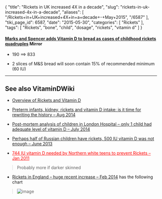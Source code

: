 {
    "title": "Rickets in UK increased 4X in a decade",
    "slug": "rickets-in-uk-increased-4x-in-a-decade",
    "aliases": [
        "/Rickets+in+UK+increased+4X+in+a+decade+-+May+2015",
        "/6587"
    ],
    "tiki_page_id": 6587,
    "date": "2015-05-30",
    "categories": [
        "Rickets"
    ],
    "tags": [
        "Rickets",
        "bone",
        "child",
        "dosage",
        "rickets",
        "vitamin d"
    ]
}


#### [Marks and Spencer adds Vitamin D to bread as cases of childhood rickets quadruples](http://www.mirror.co.uk/lifestyle/health/marks-spencer-adds-vitamin-d-5788420) Mirror

* 190 ==> 833

* 2 slices of M&S bread will soon contain 15% of recommended minimum (60 IU)

---

## See also VitaminDWiki

* [Overview of Rickets and Vitamin D](/posts/overview-of-rickets-and-vitamin-d)

* [Preterm infants, kidney, rickets and vitamin D intake: is it time for rewriting the history – Aug 2014](/posts/preterm-infants-kidney-rickets-and-vitamin-d-intake-is-it-time-for-rewriting-the-history)

* [Post-mortem analysis of children in London Hospital – only 1 child had adequate level of vitamin D – July 2014](/posts/post-mortem-analysis-of-children-in-london-hospital-only-1-child-had-adequate-level-of-vitamin-d)

* [Perhaps half of Russian children have rickets, 500 IU vitamin D was not enough – June 2013](/posts/perhaps-half-of-russian-children-have-rickets-500-iu-vitamin-d-was-not-enough)

* <a href="/posts/744-iu-vitamin-d-needed-by-northern-white-teens-to-prevent-rickets" style="color: red; text-decoration: underline;" title="This post/category does not exist yet: 744 IU vitamin D needed by Northern white teens to prevent Rickets – Jan 2011">744 IU vitamin D needed by Northern white teens to prevent Rickets – Jan 2011</a>

> Probably more if darker skinned

* [Rickets in England – huge recent increase – Feb 2014](/posts/rickets-in-england-huge-recent-increase) has the following chart

> <img src="https://d378j1rmrlek7x.cloudfront.net/attachments/jpeg/england-ricksts.jpg" alt="image">